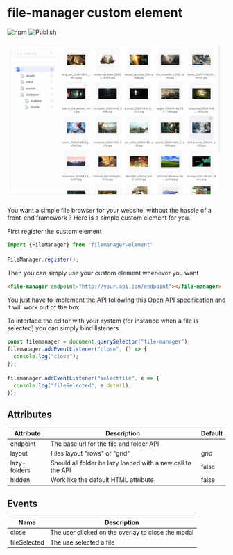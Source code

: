 # file-manager custom element

[![npm](https://img.shields.io/npm/v/filemanager-element.svg)](http://npm.im/filemanager-element)
[![Publish](https://github.com/Grafikart/FileManagerJS/actions/workflows/deploy.yml/badge.svg)](https://github.com/Grafikart/FileManagerJS/actions/workflows/deploy.yml)

![](./screenshot.jpg)

You want a simple file browser for your website, without the hassle of a front-end framework ? Here is a simple custom element for you.

First register the custom element

```js
import {FileManager} from 'filemanager-element'

FileManager.register();
```

Then you can simply use your custom element whenever you want

```html
<file-manager endpoint="http://your.api.com/endpoint"></file-manager>
```

You just have to implement the API following this [Open API specification](openapi.yml) and it will work out of the box.

To interface the editor with your system (for instance when a file is selected) you can simply bind listeners

```js
const filemanager = document.querySelector("file-manager");
filemanager.addEventListener("close", () => {
  console.log("close");
});

filemanager.addEventListener("selectfile", e => {
  console.log("fileSelected", e.detail);
});
```

## Attributes

| Attribute    | Description                                                 | Default |
|--------------|-------------------------------------------------------------|---------|
| endpoint     | The base url for the file and folder API                    |         |
| layout       | Files layout "rows" or "grid"                               | grid    |
| lazy-folders | Should all folder be lazy loaded with a new call to the API | false   |
| hidden       | Work like the default HTML attribute                        | false   |

## Events

| Name         | Description                                        |
|--------------|----------------------------------------------------|
| close        | The user clicked on the overlay to close the modal |
| fileSelected | The use selected a file                            |
